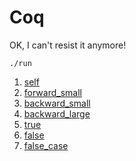 # Coq

OK, I can't resist it anymore!

    ./run

1. [self](self.v)
1. [forward_small](forward_small.v)
1. [backward_small](backward_small.v)
1. [backward_large](backward_large.v)
1. [true](true.v)
1. [false](false.v)
1. [false_case](false_case.v)
